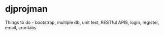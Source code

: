 # djprojman
Things to do - bootstrap, multiple db, unit test, RESTful APIS, login, register, email, crontabs
